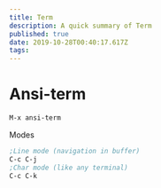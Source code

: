 ```yaml
---
title: Term
description: A quick summary of Term
published: true
date: 2019-10-28T00:40:17.617Z
tags: 
---
```


# Ansi-term

```lisp
M-x ansi-term

```

Modes

```lisp
;Line mode (navigation in buffer)
C-c C-j  
;Char mode (like any terminal)
C-c C-k
```

